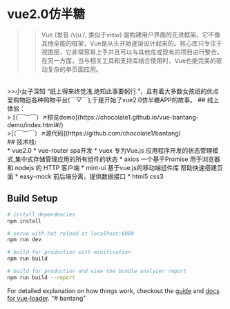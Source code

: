 # vue2.0仿半糖
>>Vue (发音 /vju:/, 类似于view) 是构建用户界面的先进框架。它不像其他全能的框架，Vue是从头开始逐渐设计起来的。核心库只专注于视图层，它非常容易上手并且可以与其他库或现有的项目进行整合。在另一方面，当与相关工具和支持库结合使用时，Vue也能完美的驱动复杂的单页面应用。<br>

<br>
>>小女子深知 “纸上得来终觉浅,绝知此事要躬行.”，且有着大多数女孩纸的优点爱购物逛各种购物平台(￣▽￣),于是开始了vue2.0仿半糖APP的故事。
## 线上体验：<br>
> [（￣︶￣）↗预览demo](https://chocolate1.github.io/vue-bantang-demo/index.html#/)<br>
>[（￣︶￣）↗源代码](https://github.com/chocolate1/bantang)<br>
## 技术栈:<br>
* vue2.0
* vue-router spa开发
* vuex 专为Vue.js 应用程序开发的状态管理模式,集中式存储管理应用的所有组件的状态
* axios 一个基于Promise 用于浏览器和 nodejs 的 HTTP 客户端
* mint-ui 基于vue.js的移动端组件库 帮助快速搭建页面
* easy-mock 前后端分离，提供数据接口
* html5 css3 


## Build Setup

``` bash
# install dependencies
npm install

# serve with hot reload at localhost:8080
npm run dev

# build for production with minification
npm run build

# build for production and view the bundle analyzer report
npm run build --report
```

For detailed explanation on how things work, checkout the [guide](http://vuejs-templates.github.io/webpack/) and [docs for vue-loader](http://vuejs.github.io/vue-loader).
"# bantang" 

